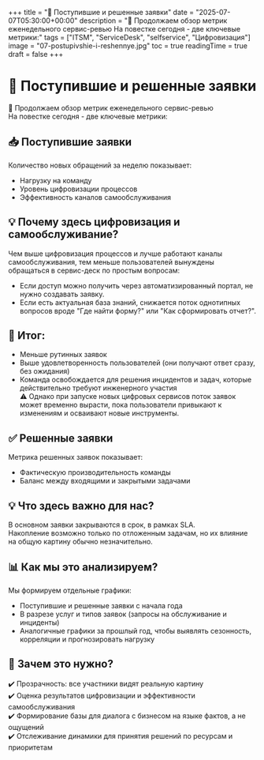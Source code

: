+++
title = "📝 Поступившие и решенные заявки"
date = "2025-07-07T05:30:00+00:00"
description = "🎯 Продолжаем обзор метрик еженедельного сервис-ревью На повестке сегодня - две ключевые метрики:"
tags = ["ITSM", "ServiceDesk", "selfservice", "Цифровизация"]
image = "07-postupivshie-i-reshennye.jpg"
toc = true
readingTime = true
draft = false
+++

# 📝 Поступившие и решенные заявки  
🎯 Продолжаем обзор метрик еженедельного сервис-ревью  
На повестке сегодня - две ключевые метрики:  
  
## 📥 Поступившие заявки  
Количество новых обращений за неделю показывает:  
* Нагрузку на команду  
* Уровень цифровизации процессов  
* Эффективность каналов самообслуживания  
  
## 💡 Почему здесь цифровизация и самообслуживание?  
Чем выше цифровизация процессов и лучше работают каналы самообслуживания, тем меньше пользователей вынуждены обращаться в сервис-деск по простым вопросам:  
* Если доступ можно получить через автоматизированный портал, не нужно создавать заявку.  
* Если есть актуальная база знаний, снижается поток однотипных вопросов вроде "Где найти форму?" или "Как сформировать отчет?".  
  
## 🔻 Итог:  
* Меньше рутинных заявок  
* Выше удовлетворенность пользователей (они получают ответ сразу, без ожидания)  
* Команда освобождается для решения инцидентов и задач, которые действительно требуют инженерного участия  
⚠️ Однако при запуске новых цифровых сервисов поток заявок может временно вырасти, пока пользователи привыкают к изменениям и осваивают новые инструменты.  
  
## ✅ Решенные заявки  
Метрика решенных заявок показывает:  
* Фактическую производительность команды  
* Баланс между входящими и закрытыми задачами  
  
## 💡 Что здесь важно для нас?  
В основном заявки закрываются в срок, в рамках SLA.  
Накопление возможно только по отложенным задачам, но их влияние на общую картину обычно незначительно.  
  
## 📊 Как мы это анализируем?  
Мы формируем отдельные графики:  
* Поступившие и решенные заявки с начала года  
* В разрезе услуг и типов заявок (запросы на обслуживание и инциденты)  
* Аналогичные графики за прошлый год, чтобы выявлять сезонность, корреляции и прогнозировать нагрузку  
  
## 🔎 Зачем это нужно?  
✔️ Прозрачность: все участники видят реальную картину  
✔️ Оценка результатов цифровизации и эффективности самообслуживания  
✔️ Формирование базы для диалога с бизнесом на языке фактов, а не ощущений  
✔️ Отслеживание динамики для принятия решений по ресурсам и приоритетам  
